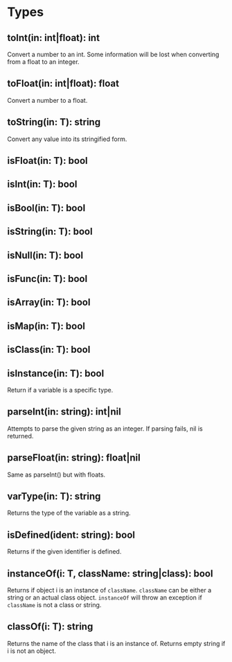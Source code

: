 # Types

## toInt(in: int|float): int

Convert a number to an int. Some information will be lost when converting from a float to an integer.

## toFloat(in: int|float): float

Convert a number to a float.

## toString(in: T): string

Convert any value into its stringified form.

## isFloat(in: T): bool
## isInt(in: T): bool
## isBool(in: T): bool
## isString(in: T): bool
## isNull(in: T): bool
## isFunc(in: T): bool
## isArray(in: T): bool
## isMap(in: T): bool
## isClass(in: T): bool
## isInstance(in: T): bool

Return if a variable is a specific type.

## parseInt(in: string): int|nil

Attempts to parse the given string as an integer. If parsing fails, nil is returned.

## parseFloat(in: string): float|nil

Same as parseInt() but with floats.

## varType(in: T): string

Returns the type of the variable as a string.

## isDefined(ident: string): bool

Returns if the given identifier is defined.

## instanceOf(i: T, className: string|class): bool

Returns if object i is an instance of `className`. `className` can be either a string or an actual class object.
`instanceOf` will throw an exception if `className` is not a class or string.

## classOf(i: T): string

Returns the name of the class that i is an instance of. Returns empty string if i is not an object.
